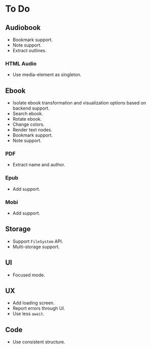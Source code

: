 # To Do

## Audiobook
- Bookmark support.
- Note support.
- Extract outlines.

### HTML Audio
- Use media-element as singleton.

## Ebook
- Isolate ebook transformation and visualization options based on backend
  support.
- Search ebook.
- Rotate ebook.
- Change colors.
- Render text nodes.
- Bookmark support.
- Note support.

### PDF
- Extract name and author.

### Epub
- Add support.

### Mobi
- Add support.

## Storage
- Support `FileSystem` API.
- Multi-storage support.

## UI
- Focused mode.

## UX
- Add loading screen.
- Report errors through UI.
- Use less `await`.

## Code
- Use consistent structure.

